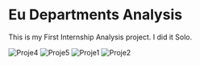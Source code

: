 
# Eu Departments Analysis

This is my First Internship Analysis project. I did it Solo.


![Proje4](https://user-images.githubusercontent.com/83639803/225571920-5812ba9f-8e72-4f87-ab60-7c0cd5501533.png)
![Proje5](https://user-images.githubusercontent.com/83639803/225571929-91cf0a41-77a5-427f-bdbc-4a16d5ba9eba.png)
![Proje1](https://user-images.githubusercontent.com/83639803/225571937-62e04e27-87cc-4f64-8243-ff722e098da1.png)
![Proje2](https://user-images.githubusercontent.com/83639803/225571953-5158dfdb-e222-4f3f-8d0c-8592f6c17da9.png)
